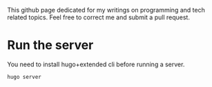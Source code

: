 This github page dedicated for my writings on programming
and tech related topics. Feel free to correct me and submit a pull request.

# Run the server

You need to install hugo+extended cli before running a server. 

```bash
hugo server
```